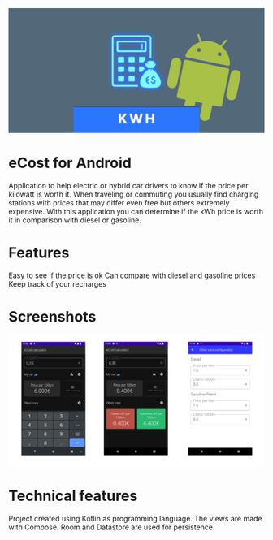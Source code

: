 ![Splash](doc/doc_splash.png "Splash")

eCost for Android
==================
Application to help electric or hybrid car drivers to know if the price per kilowatt is worth it.
When traveling or commuting you usually find charging stations with prices that may differ even free but others extremely expensive.
With this application you can determine if the kWh price is worth it in comparison with diesel or gasoline.

# Features
Easy to see if the price is ok
Can compare with diesel and gasoline prices
Keep track of your recharges

# Screenshots
![Screenshots](doc/screenshots.png "Screenshots")

# Technical features
Project created using Kotlin as programming language.
The views are made with Compose.
Room and Datastore are used for persistence.